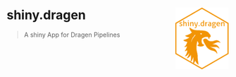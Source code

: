 
# shiny.dragen <a href="https://kirus-org.github.io/shiny.dragen/"><img src="img/logo.png" align="right" alt="shiny.dragen logo" style="height: 140px;"></a>

> A shiny App for Dragen Pipelines

